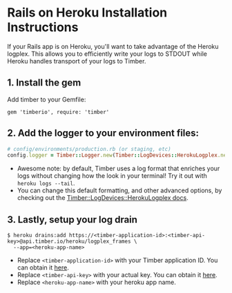 # Rails on Heroku Installation Instructions

If your Rails app is on Heroku, you'll want to take advantage of the Heroku logplex. This allows you to efficiently write your logs to STDOUT while Heroku handles transport of your logs to Timber.

## 1. Install the gem

Add timber to your Gemfile:

```
gem 'timberio', require: 'timber'
```

## 2. Add the logger to your environment files:

```ruby
# config/environments/production.rb (or staging, etc)
config.logger = Timber::Logger.new(Timber::LogDevices::HerokuLogplex.new)
```

* Awesome note: by default, Timber uses a log format that enriches your logs without changing how the look in your terminal! Try it out with `heroku logs --tail`.
* You can change this default formatting, and other advanced options, by checking out the [Timber::LogDevices::HerokuLogplex docs](http://www.rubydoc.info/github/timberio/timber-ruby/master/Timber/LogDevices/HerokuLogplex).

## 3. Lastly, setup your log drain

```console
$ heroku drains:add https://<timber-application-id>:<timber-api-key>@api.timber.io/heroku/logplex_frames \
  --app=<heroku-app-name>
```

* Replace `<timber-application-id>` with your Timber application ID. You can obtain it [here](https://timber.io).
* Replace `<timber-api-key>` with your actual key. You can obtain it [here](https://timber.io).
* Replace `<heroku-app-name>` with your heroku app name.
